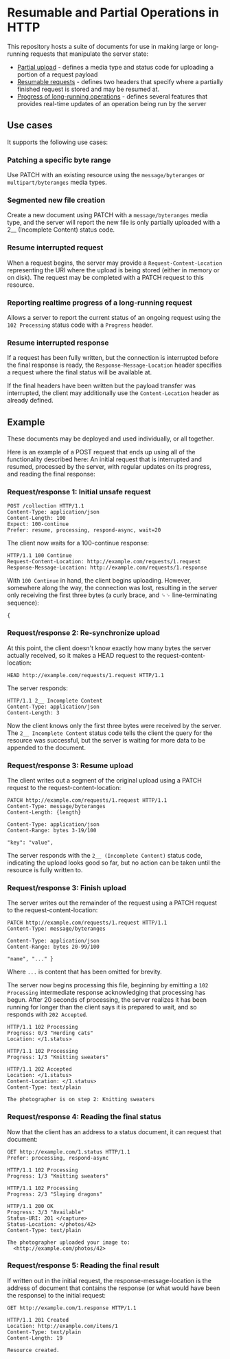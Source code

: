 # Resumable and Partial Operations in HTTP

This repository hosts a suite of documents for use in making large or long-running requests that manipulate the server state:

* [Partial upload](draft-wright-http-partial-upload.md) - defines a media type and status code for uploading a portion of a request payload
* [Resumable requests](draft-wright-http-resume-request.md) - defines two headers that specify where a partially finished request is stored and may be resumed at.
* [Progress of long-running operations](draft-wright-http-progress.md) - defines several features that provides real-time updates of an operation being run by the server

## Use cases

It supports the following use cases:


### Patching a specific byte range

Use PATCH with an existing resource using the `message/byteranges` or `multipart/byteranges` media types.


### Segmented new file creation

Create a new document using PATCH with a `message/byteranges` media type, and the server will report the new file is only partially uploaded with a 2__ (Incomplete Content) status code.


### Resume interrupted request

When a request begins, the server may provide a `Request-Content-Location` representing the URI where the upload is being stored (either in memory or on disk). The request may be completed with a PATCH request to this resource.


### Reporting realtime progress of a long-running request

Allows a server to report the current status of an ongoing request using the `102 Processing` status code with a `Progress` header.


### Resume interrupted response
If a request has been fully written, but the connection is interrupted before the final response is ready, the `Response-Message-Location` header specifies a request where the final status will be available at.

If the final headers have been written but the payload transfer was interrupted, the client may additionally use the `Content-Location` header as already defined.


## Example

These documents may be deployed and used individually, or all together.

Here is an example of a POST request that ends up using all of the functionality described here: An initial request that is interrupted and resumed, processed by the server, with regular updates on its progress, and reading the final response:

### Request/response 1: Initial unsafe request

~~~http
POST /collection HTTP/1.1
Content-Type: application/json
Content-Length: 100
Expect: 100-continue
Prefer: resume, processing, respond-async, wait=20

~~~

The client now waits for a 100-continue response:

~~~
HTTP/1.1 100 Continue
Request-Content-Location: http://example.com/requests/1.request
Response-Message-Location: http://example.com/requests/1.response
~~~

With `100 Continue` in hand, the client begins uploading. However, somewhere along the way, the connection was lost, resulting in the server only receiving the first three bytes (a curly brace, and ␍␊ line-terminating sequence):

~~~
{
~~~

### Request/response 2: Re-synchronize upload

At this point, the client doesn't know exactly how many bytes the server actually received, so it makes a HEAD request to the request-content-location:

~~~http
HEAD http://example.com/requests/1.request HTTP/1.1

~~~

The server responds:

~~~http
HTTP/1.1 2__ Incomplete Content
Content-Type: application/json
Content-Length: 3

~~~

Now the client knows only the first three bytes were received by the server. The `2__ Incomplete Content` status code tells the client the query for the resource was successful, but the server is waiting for more data to be appended to the document.

### Request/response 3: Resume upload

The client writes out a segment of the original upload using a PATCH request to the request-content-location:

~~~
PATCH http://example.com/requests/1.request HTTP/1.1
Content-Type: message/byteranges
Content-Length: {length}

Content-Type: application/json
Content-Range: bytes 3-19/100

"key": "value",
~~~

The server responds with the `2__ (Incomplete Content)` status code, indicating the upload looks good so far, but no action can be taken until the resource is fully written to.

### Request/response 3: Finish upload

The server writes out the remainder of the request using a PATCH request to the request-content-location:

~~~
PATCH http://example.com/requests/1.request HTTP/1.1
Content-Type: message/byteranges

Content-Type: application/json
Content-Range: bytes 20-99/100

"name", "..." }
~~~

Where `...` is content that has been omitted for brevity.

The server now begins processing this file, beginning by emitting a `102 Processing` intermediate response acknowledging that processing has begun. After 20 seconds of processing, the server realizes it has been running for longer than the client says it is prepared to wait, and so responds with `202 Accepted`.

~~~http
HTTP/1.1 102 Processing 
Progress: 0/3 "Herding cats"
Location: </1.status>

HTTP/1.1 102 Processing
Progress: 1/3 "Knitting sweaters"

HTTP/1.1 202 Accepted
Location: </1.status>
Content-Location: </1.status>
Content-Type: text/plain

The photographer is on step 2: Knitting sweaters
~~~

### Request/response 4: Reading the final status

Now that the client has an address to a status document, it can request that document:


~~~http
GET http://example.com/1.status HTTP/1.1
Prefer: processing, respond-async

~~~

~~~http
HTTP/1.1 102 Processing
Progress: 1/3 "Knitting sweaters"

HTTP/1.1 102 Processing
Progress: 2/3 "Slaying dragons"

HTTP/1.1 200 OK
Progress: 3/3 "Available"
Status-URI: 201 </capture>
Status-Location: </photos/42>
Content-Type: text/plain

The photographer uploaded your image to:
  <http://example.com/photos/42>
~~~


### Request/response 5: Reading the final result

If written out in the initial request, the response-message-location is the address of document that contains the response (or what would have been the response) to the initial request:

~~~http
GET http://example.com/1.response HTTP/1.1

~~~

~~~http
HTTP/1.1 201 Created
Location: http://example.com/items/1
Content-Type: text/plain
Content-Length: 19

Resource created.
~~~


